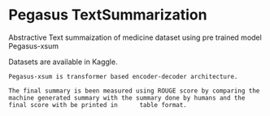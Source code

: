 # Pegasus TextSummarization
Abstractive Text summaization of medicine dataset using pre trained model Pegasus-xsum

Datasets are available in Kaggle.

	Pegasus-xsum is transformer based encoder-decoder architecture.

	The final summary is been measured using ROUGE score by comparing the machine generated summary with the summary done by humans and the final score with be printed in 		table format.
